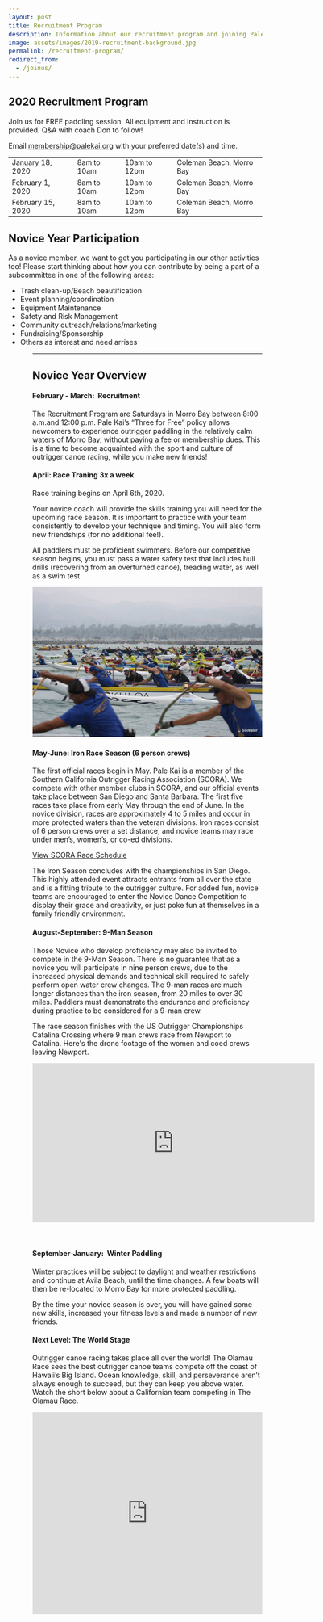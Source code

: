```yaml
---
layout: post
title: Recruitment Program
description: Information about our recruitment program and joining Pale Kai Outrigger
image: assets/images/2019-recruitment-background.jpg
permalink: /recruitment-program/
redirect_from:
  - /joinus/
---
```

<h2>2020 Recruitment Program</h2>
<!--
<div class="box">
	<p>The 2020 Recruitment Program has concluded! <strong>The 1st day of Pre Season Novice Pracice is March 8th in Morro Bay</strong>.</p>
	<p>If you didn't make it out to the Recruitment Program this year but still plan on join PKO for 2020 - then register now and make sure to be at our Pre Season Novice Practice!</p>
	<a href="/members/registration/" target="_blank" class="button">Member Registration</a>
</div>
-->
<p>Join us for FREE paddling session. All equipment and instruction is provided. Q&A with coach Don to follow!</p>

<p>Email <a href="mailto:membership@palekai.org">membership@palekai.org</a> with your preferred date(s) and time.</p>

<!--<p>We also have a Facebook event <a href="https://www.facebook.com/events/1041638106015534/">here</a>.</p>-->

<div class="table-wrapper">
			<table class="alt">
				<tbody>
					<tr>
						<td>January 18, 2020</td>
						<td>8am to 10am</td>
						<td>10am to 12pm</td>
						<td>Coleman Beach, Morro Bay</td>
					</tr>
					<tr>
						<td>February 1, 2020</td>
						<td>8am to 10am</td>
						<td>10am to 12pm</td>
						<td>Coleman Beach, Morro Bay</td>
					</tr>
					<tr>
						<td>February 15, 2020</td>
						<td>8am to 10am</td>
						<td>10am to 12pm</td>
						<td>Coleman Beach, Morro Bay</td>
					</tr>
				</tbody>
			</table>
</div>

<h2>Novice Year Participation</h2>
<p>
As a novice member, we want to get you participating in our other activities too! Please start thinking about how you can contribute by being a part of a subcommittee in one of the following areas:</p>
<ul>
<li>Trash clean-up/Beach beautification</li>
<li>Event planning/coordination</li>
<li>Equipment Maintenance</li>
<li>Safety and Risk Management</li>
<li>Community outreach/relations/marketing</li>
<li>Fundraising/Sponsorship</li>
<li>Others as interest and need arrises</li>
<ul>

<hr class="major" />
<h2>Novice Year Overview</h2>
<h4>February - March:  Recruitment </h4>

<p>The Recruitment Program are Saturdays in Morro Bay between 8:00 a.m.and 12:00 p.m. Pale Kai’s “Three for Free” policy allows newcomers to experience outrigger paddling in the relatively calm waters of Morro Bay, without paying a fee or membership dues. This is a time to become acquainted with the sport and culture of outrigger canoe racing, while you make new friends!</p>

<h4>April: Race Traning 3x a week</h4>
<p>Race training begins on April 6th, 2020.</p>
<p>
Your novice coach will provide the skills training you will need for the upcoming race season. It is important to practice with your team consistently to develop your technique and timing. You will also form new friendships (for no additional fee!).</p>


<p>All paddlers must be proficient swimmers. Before our competitive season begins, you must pass a water safety test that includes huli drills (recovering from an overturned canoe), treading water, as well as a swim test.</p>

<img src="/assets/images/outrigger-race-1.jpg" class="image right">

<h4>May-June: Iron Race Season (6 person crews)</h4>
<p>
The first official races begin in May.  Pale Kai is a member of the Southern California Outrigger Racing Association (SCORA).  We compete with other member clubs in SCORA, and our official events take place between San Diego and Santa Barbara. The first five races take place from early May through the end of June.  In the novice division, races are approximately 4 to 5 miles and occur in more protected waters than the veteran divisions.   Iron races consist of 6 person crews over a set distance, and novice teams may race under men’s, women’s, or co-ed divisions.
</p>
<a href="http://www.scora.org/race-schedule/" target="_blank" class="button">View SCORA Race Schedule</a>
<p>The Iron Season concludes with the championships in San Diego. This highly attended event attracts entrants from all over the state and is a fitting tribute to the outrigger culture. For added fun, novice teams are encouraged to enter the Novice Dance Competition to display their grace and creativity, or just poke fun at themselves in a family friendly environment.
</p>
<h4>August-September: 9-Man Season</h4>
<p>
Those Novice who develop proficiency may also be invited to compete in the 9-Man Season.  There is no guarantee that as a novice you will participate in nine person crews, due to the increased physical demands and technical skill required to safely perform open water crew changes.  The 9-man races are much longer distances than the iron season, from 20 miles to over 30 miles. Paddlers must demonstrate the endurance and proficiency during practice to be considered for a 9-man crew.
</p>
<p>The race season finishes with the US Outrigger Championships Catalina Crossing where 9 man crews race from Newport to Catalina. Here's the drone footage of the women and coed crews leaving Newport.</p>
<iframe width="560" height="315" src="https://www.youtube.com/embed/a3YqqHw4mbY" frameborder="0" allow="accelerometer; autoplay; encrypted-media; gyroscope; picture-in-picture" allowfullscreen></iframe>
<p>&nbsp;</p>
<h4>September-January:  Winter Paddling</h4>
<p>Winter practices will be subject to daylight and weather restrictions and continue at Avila Beach, until the time changes. A few boats will  then be re-located to Morro Bay for more protected paddling.  
</p>
<p>By the time your novice season is over, you will have gained some new skills, increased your fitness levels and made a number of new friends.
</p>

<h4>Next Level: The World Stage</h4>

<p>Outrigger canoe racing takes place all over the world! The Olamau Race sees the best outrigger canoe teams compete off the coast of Hawaii’s Big Island. Ocean knowledge, skill, and perseverance aren’t always enough to succeed, but they can keep you above water. Watch the short below about a Californian team competing in The Olamau Race.</p>
<iframe width="100%" height="400" src="https://www.youtube.com/embed/u-lGBRTvQzU" frameborder="0" allowfullscreen></iframe>



